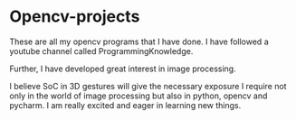 # Opencv-projects
These are all my opencv programs that I have done. I have followed a youtube channel called ProgrammingKnowledge.

Further, I have developed great interest in image processing.

I believe SoC in 3D gestures will give the necessary exposure I require not only in the world of image processing but
also in python, opencv and pycharm. I am really excited and eager in learning new things.
